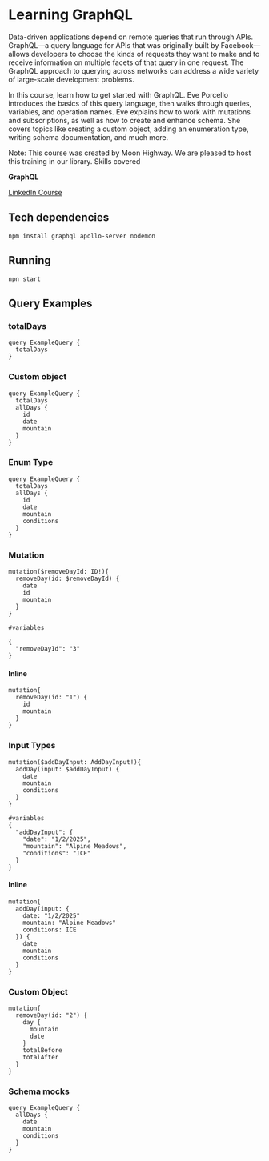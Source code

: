 
# Learning GraphQL

Data-driven applications depend on remote queries that run through APIs. GraphQL—a query language for APIs that was originally built by Facebook—allows developers to choose the kinds of requests they want to make and to receive information on multiple facets of that query in one request. The GraphQL approach to querying across networks can address a wide variety of large-scale development problems.

In this course, learn how to get started with GraphQL. Eve Porcello introduces the basics of this query language, then walks through queries, variables, and operation names. Eve explains how to work with mutations and subscriptions, as well as how to create and enhance schema. She covers topics like creating a custom object, adding an enumeration type, writing schema documentation, and much more.

Note: This course was created by Moon Highway. We are pleased to host this training in our library.
Skills covered

**GraphQL**

[LinkedIn Course](%5Bhttps://www.linkedin.com/learning/learning-graphql-11292553/sending-input-types-to-mutations%5D)

## Tech dependencies
```
npm install graphql apollo-server nodemon
```
## Running
```
npn start
```

## Query Examples

### totalDays
```
query ExampleQuery {
  totalDays
}
```

### Custom object
```
query ExampleQuery {
  totalDays
  allDays {
    id
    date
    mountain
  }
}

``` 

### Enum Type
```
query ExampleQuery {
  totalDays
  allDays {
    id
    date
    mountain
    conditions
  }
}

```

### Mutation
```
mutation($removeDayId: ID!){
  removeDay(id: $removeDayId) {
    date
    id
    mountain
  }
}

#variables

{
  "removeDayId": "3"
}
```
#### Inline
```
mutation{
  removeDay(id: "1") {
    id
    mountain
  }
}

```
### Input Types
```
mutation($addDayInput: AddDayInput!){
  addDay(input: $addDayInput) {
    date
    mountain
    conditions
  }
}

#variables
{
  "addDayInput": {
    "date": "1/2/2025",
    "mountain": "Alpine Meadows",
    "conditions": "ICE"
  }
}

```

#### Inline
```
mutation{
  addDay(input: {
    date: "1/2/2025"
    mountain: "Alpine Meadows"
    conditions: ICE
  }) {
    date
    mountain
    conditions
  }
}

```

### Custom Object
```
mutation{
  removeDay(id: "2") {
    day {
      mountain
      date
    }
    totalBefore
    totalAfter
  }
}

```

###  Schema mocks
```
query ExampleQuery {
  allDays {
    date
    mountain
    conditions
  }
}
```